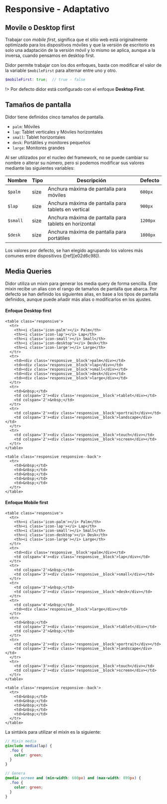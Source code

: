 # Responsive <span class="micro">- Adaptativo</span>

## Movile o Desktop first

Trabajar con _mobile first_, significa que el sitio web está originalmente optimizado para los dispositivos móviles y que la versión de escritorio es solo una adaptación de la versión móvil y lo mismo se aplica, aunque a la inversa, cuando pensamos en desktop first.

Didor permite trabajar con los dos enfoques, basta con modificar el valor de la variable `$mobileFirst` para alternar entre uno y otro.

``` scss
$mobileFirst: true;  // true - false
```

!> Por defecto didor está configurado con el enfoque **Desktop First**.


## Tamaños de pantalla
Didor tiene definidos cinco tamaños de pantalla.

- `palm`: Móviles
- `lap`: Tablet verticales y Móviles horizontales
- `small`: Tablet horizontales
- `desk`: Portátiles y monitores pequeños
- `large`: Monitores grandes

Al ser utilizados por el nucleo del framework, no se puede cambiar su nombre o alterar su número, pero si podemos modificar sus valores mediante las siguientes variables:


Nombre         | Tipo                           | Descripción                                                             | Defecto
---------------|--------------------------------|-------------------------------------------------------------------------|-------------
`$palm`        | <div class="tag">size</div>    | Anchura máxima de pantalla para móviles                                 | `600px`
`$lap`         | <div class="tag">size</div>    | Anchura máxima de pantalla para tablets en vertical                     | `900px`
`$small`       | <div class="tag">size</div>    | Anchura máxima de pantalla para tablets en horizontal                   | `1200px`
`$desk`        | <div class="tag">size</div>    | Anchura máxima de pantalla para portátiles                              | `1800px`

<p class="small">Los valores por defecto, se han elegido agrupando los valores más comunes entre dispositivos ([ref][e02d6c98]).</p>

<!-- !> El **valor se debe indicar en `em`**, ya que es la única unidad consitente entre todos los navegadores al utilizarla con los media queries ([ref][9c90596b]).

``` bash
# Para convertir de `px` a `em`, divida los píxeles entre 16
# (tamaño de fuente por defecto de los navegadores)

600px  / 16 = 37.50em
900px  / 16 = 56.25em
1200px / 16 = 75.00em
1800px / 16 = 112.50em
``` -->

[9c90596b]: https://zellwk.com/blog/media-query-units/ "PX, EM or REM Media Queries?"
[e02d6c98]: https://medium.freecodecamp.org/the-100-correct-way-to-do-css-breakpoints-88d6a5ba1862 "The 100% correct way to do CSS breakpoints"

## Media Queries

Didor utiliza un mixin para generar los media query de forma sencilla. Este mixin recibe un alias con el rango de tamaños de pantalla que abarca. Por
defecto se han definido los siguientes alias, en base a los tipos de pantalla definidos, aunque puede añadir más alias o
modificarlos en los ajustes.

#### Enfoque Desktop first

```demo
<table class='responsive'>
  <tr>
    <th><i class='icon-palm'></i> Palm</th>
    <th><i class='icon-lap'></i> Lap</th>
    <th><i class='icon-small'></i> Small</th>
    <th><i class='icon-desktop'></i> Desk</th>
    <th><i class='icon-large'></i> Large</th>
  </tr>
  <tr>
    <td><div class='responsive__block'>palm</div></td>
    <td><div class='responsive__block'>lap</div></td>
    <td><div class='responsive__block'>small</div></td>
    <td><div class='responsive__block'>desk</div></td>
    <td><div class='responsive__block'>large</div></td>
  </tr>
  <tr>
    <td>&nbsp;</td>
    <td colspan='2'><div class='responsive__block'>tablet</div></td>
    <td colspan='2'>&nbsp;</td>
  </tr>
  <tr>
    <td colspan='2'><div class='responsive__block'>portrait</div></td>
    <td colspan='3'><div class='responsive__block'>landscape</div></td>
  </tr>
  <tr>
    <td colspan='3'><div class='responsive__block'>touch</div></td>
    <td colspan='2'><div class='responsive__block'>screen</div></td>
  </tr>
</table>

<table class='responsive responsive--back'>
  <tr>
    <td>&nbsp;</td>
    <td>&nbsp;</td>
    <td>&nbsp;</td>
    <td>&nbsp;</td>
    <td>&nbsp;</td>
  </tr>
</table>
```

#### Enfoque Mobile first

```demo
<table class='responsive'>
  <tr>
    <th><i class='icon-palm'></i> Palm</th>
    <th><i class='icon-lap'></i> Lap</th>
    <th><i class='icon-small'></i> Small</th>
    <th><i class='icon-desktop'></i> Desk</th>
    <th><i class='icon-large'></i> Large</th>
  </tr>
  <tr>
    <td><div class='responsive__block'>palm</div></td>
    <td colspan='4'><div class='responsive__block'>lap</div></td>
  </tr>
  <tr>
    <td colspan='2'>&nbsp;</td>
    <td colspan='3'><div class='responsive__block'>small</div></td>
  </tr>
  <tr>
    <td colspan='3'>&nbsp;</td>
    <td colspan='2'><div class='responsive__block'>desk</div></td>
  </tr>
  <tr>
    <td colspan='4'>&nbsp;</td>
    <td><div class='responsive__block'>large</div></td>
  </tr>
  <tr>
    <td>&nbsp;</td>
    <td colspan='2'><div class='responsive__block'>tablet</div></td>
    <td colspan='2'>&nbsp;</td>
  </tr>
  <tr>
    <td colspan='2'><div class='responsive__block'>portrait</div></td>
    <td colspan='3'><div class='responsive__block'>landscape</div></td>
  </tr>
  <tr>
    <td colspan='3'><div class='responsive__block'>touch</div></td>
    <td colspan='2'><div class='responsive__block'>screen</div></td>
  </tr>
</table>

<table class='responsive responsive--back'>
  <tr>
    <td>&nbsp;</td>
    <td>&nbsp;</td>
    <td>&nbsp;</td>
    <td>&nbsp;</td>
    <td>&nbsp;</td>
  </tr>
</table>
```

La sintáxis para utilizar el mixin es la siguiente:

``` scss
// Mixin media
@include media(lap) {
  .foo {
    color: green;
  }
}

// Genera
@media screen and (min-width: 600px) and (max-width: 899px) {
  .foo {
    color: green;
  }
}
```

